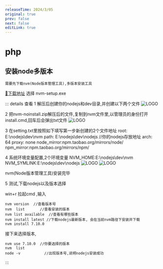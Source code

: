 ```yaml
---
releaseTime: 2024/3/05
original: true
prev: false
next: false
editLink: true
---
```

# php




## 安装node多版本

`需要先下载nvm(Node版本管理工具),多版本安装工具`

[💾下载地址](https://github.com/coreybutler/nvm-windows/releases) 选择 nvm-setup.exe

::: details 查看
1 解压后创建你的nodejs和dev目录,并创建以下两个文件
![LOGO](/document/node1.jpg)

2 把nvm-noinstall.zip解压后的文件,复制到nvm文件里,以管理员的身份打开install.cmd,回车后会弹出txt文件
![LOGO](/document/node2.jpg)

3 在setting.txt里按照如下填写第一步新创建的2个文件地址
root: E:\nodejs\dev\nvm
path: E:\nodejs\dev\nodejs   //你的nodejs存放地址
arch: 64
proxy: none
node_mirror:npm.taobao.org/mirrors/node/
npm_mirror:npm.taobao.org/mirrors/npm/

4 系统环境变量配置,2个环境变量
NVM_HOME:E:\nodejs\dev\nvm
NVM_SYMLINK:E:\nodejs\dev\nodejs
![LOGO](/document/node3.jpg)
![LOGO](/document/node4.jpg)

nvm(Node版本管理工具)安装完毕

5 测试,下载nodejs以及版本选择

win+r 拉起cmd ,输入
``````
nvm version  //查看版本号
nvm  list       //查看安装的版本
nvm list available  //查看有哪些版本
nvm install latest //下载nodejs最新版本, 会在当前nvm路径下安装并下载
nvm install 7.10.0
``````
接下来选择版本,
``````
nvm use 7.10.0  //你要选择的版本
nvm  list
node -v           //出现版本号,说明nodejs安装成功
``````
:::